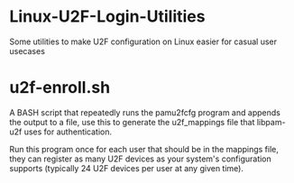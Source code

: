 # Linux-U2F-Login-Utilities
Some utilities to make U2F configuration on Linux easier for casual user usecases

# u2f-enroll.sh
A BASH script that repeatedly runs the pamu2fcfg program and appends the output to a file, use this to generate the u2f_mappings file that libpam-u2f uses for authentication.

Run this program once for each user that should be in the mappings file, they can register as many U2F devices as your system's configuration supports (typically 24 U2F devices per user at any given time).
